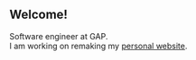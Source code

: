 ## Welcome!

Software engineer at GAP.
</br>
I am working on remaking my [personal website](antonio.im "My personal website").

